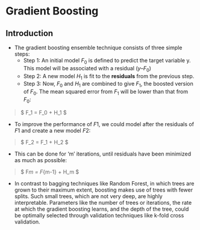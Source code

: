 # Gradient Boosting

## Introduction

- The gradient boosting ensemble technique consists of three simple steps:
  - Step 1: An initial model $F_0$ is defined to predict the target variable y. This model will be associated with a residual ($y – F_0$)
  - Step 2: A new model $H_1$ is fit to the **residuals** from the previous step.
  - Step 3: Now, $F_0$ and $H_1$ are combined to give $F_1$, the boosted version of $F_0$. The mean squared error from $F_1$ will be lower than that from $F_0$:

> $ F_1 = F_0 + H_1 $

- To improve the performance of $F1$, we could model after the residuals of $F1$ and create a new model $F2$:

> $ F_2 = F_1 + H_2 $

- This can be done for ‘m’ iterations, until residuals have been minimized as much as possible:

> $ F*m = F*{m-1} + H_m $

- In contrast to bagging techniques like Random Forest, in which trees are grown to their maximum extent, boosting makes use of trees with fewer splits. Such small trees, which are not very deep, are highly interpretable. Parameters like the number of trees or iterations, the rate at which the gradient boosting learns, and the depth of the tree, could be optimally selected through validation techniques like k-fold cross validation.
